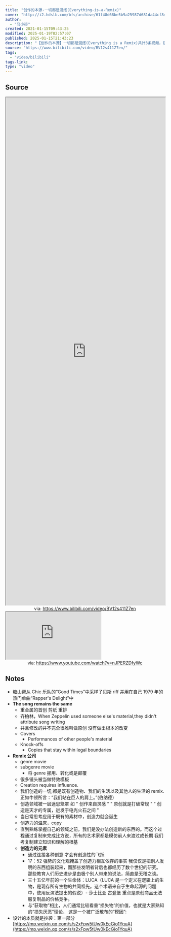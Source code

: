 ```yaml
---
title: "创作的本源-一切都是混搭(Everything-is-a-Remix)"
cover: "http://i2.hdslb.com/bfs/archive/61f48d68be5b9a25987d681da44cf844f882eddb.jpg@189w_107h.webp"
author:
  - "马小褂"
created: 2021-01-15T09:43:25
modified: 2025-01-19T02:57:07
published: 2025-01-15T21:43:23
description: "【创作的本源】一切都是混搭(Everything is a Remix)共计3条视频，包括：正片、Matrix、Kill Bill等，UP主更多精彩视频，请关注UP账号。"
source: "https://www.bilibili.com/video/BV12s411Z7en/"
tags:
  - "video/bilibili"
tags-link:
type: "video"
---
```


## Source

<iframe src='https://player.bilibili.com/player.html?isOutside=true&bvid=BV12s411Z7en&p=1&autoplay=false' style='height:40vh;width:100%' class='iframe-radius' allow='fullscreen'></iframe>
<center>via: <a href='https://www.bilibili.com/video/BV12s411Z7en' target='_blank' class='external-link'>https://www.bilibili.com/video/BV12s411Z7en</a></center>

<iframe src="https://www.youtube.com/embed/nJPERZDfyWc" allow="accelerometer; autoplay; clipboard-write; encrypted-media; gyroscope; picture-in-picture; web-share" referrerpolicy="strict-origin-when-cross-origin" allowfullscreen></iframe>
<center>via: <a href='https://www.youtube.com/watch?v=nJPERZDfyWc' target='_blank' class='external-link'>https://www.youtube.com/watch?v=nJPERZDfyWc</a></center>

## Notes

- 糖山帮从 Chic 乐队的“Good Times”中采样了贝斯 riff 并用在自己 1979 年的热门单曲“Rapper's Delight”中
- **The song remains the same**
    - 重金属的首创 剪纸 重排
    - 齐柏林，When Zeppelin used someone else's material,they didn't attribute song writing
    - 并且修改的并不完全很难叫做原创 没有做出根本的改变
    - Covers
        - Performances of other people's material
    - Knock-offs
        - Copies that stay within legal boundaries
- **Remix 公司**
    - genre movie
    - subgenre movie
        - 将 genre 挪用、转化或是颠覆
    - 很多镜头被当做特效模板
    - Creation requires influence.
    - 我们创造的一切,都是既有创造物、我们的生活以及其他人的生活的 remix. 正如牛顿所言：“我们站在巨人的肩上。”(伯纳德）
    - 创造领域被一层迷思笼罩 如 " 创作来自灵感 " " 原创就是打破常规 " " 创造是天才的专属，迸发于电光火石之间 "
    - 当日常思考应用于既有的素材中，创造力就会诞生
    - 创造力的温床，copy
    - 直到熟练掌握自己的领域之前。我们是没办法创造新的东西的。而这个过程通过复制来完成比方说，所有的艺术家都是模仿前人来渡过成长期 我们考复制建立知识和理解的根基
    - **创造力的元素**
        - 通过连接各种创意 才会有创造性的飞跃
        - 17：52 强势的文化观掩盖了创造力相互依存的事实 我仅仅是把别人发明的东西组装起来，而那些发明者背后也都经历了数个世纪的研究。 那些教育人们历史进步是由极个别人带来的说法，简直是无稽之谈。
        - 三十五亿年前的一个生命体：LUCA（LUCA 是一个定义在逻辑上的生物，是现存所有生物的共同祖先。这个术语来自于生命起源的问题中，使用反演法提出的假说）- 莎士比亚 古登堡 重点是原创商品无法服复制品的价格竞争。
        - 与“获取物”相比，人们通常比较看重“损失物”的价值，也就是大家熟知的“损失厌恶”理论， 这是一个被广泛散布的“模因”:
- 设计的本质就是抄袭：第一部分 [https://mp.weixin.qq.com/s/s2xFpw5tUw0kEcGio1YquA](https://mp.weixin.qq.com/s/s2xFpw5tUw0kEcGio1YquA)
